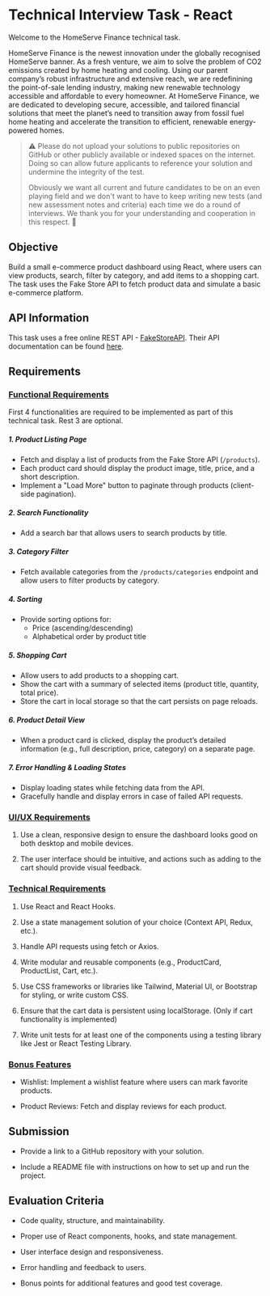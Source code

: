 # Technical Interview Task - React

Welcome to the HomeServe Finance technical task. 

HomeServe Finance is the newest innovation under the globally recognised HomeServe banner. As a fresh venture, we aim to solve the problem of CO2 emissions created by home heating and cooling. Using our parent company’s robust infrastructure and extensive reach, we are redefinining the point-of-sale lending industry, making new renewable technology accessible and affordable to every homeowner. At HomeServe Finance, we are dedicated to developing secure, accessible, and tailored financial solutions that meet the planet’s need to transition away from fossil fuel home heating and accelerate the transition to efficient, renewable energy-powered homes.

> ⚠️ Please do not upload your solutions to public repositories on GitHub or
> other publicly available or indexed spaces on the internet. Doing so can allow
> future applicants to reference your solution and undermine the integrity of
> the test.
>
> Obviously we want all current and future candidates to be on an even playing
> field and we don't want to have to keep writing new tests (and new assessment
> notes and criteria) each time we do a round of interviews. We thank you for
> your understanding and cooperation in this respect. 🙂


## Objective
Build a small e-commerce product dashboard using React, where users can view products, search, filter by category, and add items to a shopping cart. The task uses the Fake Store API to fetch product data and simulate a basic e-commerce platform.

## API Information
This task uses a free online REST API - [FakeStoreAPI](https://fakestoreapi.com). Their API documentation can be found [here](https://fakestoreapi.com/docs).

## Requirements

### <ins>Functional Requirements</ins>

First 4 functionalities are required to be implemented as part of this technical task. Rest 3 are optional.

##### 1. Product Listing Page

- Fetch and display a list of products from the Fake Store API (`/products`).
- Each product card should display the product image, title, price, and a short description.
- Implement a "Load More" button to paginate through products (client-side pagination).

##### 2. Search Functionality

- Add a search bar that allows users to search products by title.

##### 3. Category Filter

- Fetch available categories from the `/products/categories` endpoint and allow users to filter products by category.

##### 4. Sorting

- Provide sorting options for:
    - Price (ascending/descending)
    - Alphabetical order by product title

##### 5. Shopping Cart

- Allow users to add products to a shopping cart.
- Show the cart with a summary of selected items (product title, quantity, total price).
- Store the cart in local storage so that the cart persists on page reloads.

##### 6. Product Detail View

- When a product card is clicked, display the product’s detailed information (e.g., full description, price, category) on a separate page.

##### 7. Error Handling & Loading States

- Display loading states while fetching data from the API.
- Gracefully handle and display errors in case of failed API requests.


### <ins>UI/UX Requirements</ins>

1. Use a clean, responsive design to ensure the dashboard looks good on both desktop and mobile devices.

2. The user interface should be intuitive, and actions such as adding to the cart should provide visual feedback.

### <ins>Technical Requirements</ins>

1. Use React and React Hooks. 

2. Use a state management solution of your choice (Context API, Redux, etc.).

3. Handle API requests using fetch or Axios.

4. Write modular and reusable components (e.g., ProductCard, ProductList, Cart, etc.).

5. Use CSS frameworks or libraries like Tailwind, Material UI, or Bootstrap for styling, or write custom CSS.

6. Ensure that the cart data is persistent using localStorage. (Only if cart functionality is implemented)

7. Write unit tests for at least one of the components using a testing library like Jest or React Testing Library.

### <ins>Bonus Features</ins>

- Wishlist: Implement a wishlist feature where users can mark favorite products.

- Product Reviews: Fetch and display reviews for each product.

## Submission

- Provide a link to a GitHub repository with your solution.

- Include a README file with instructions on how to set up and run the project.


## Evaluation Criteria

- Code quality, structure, and maintainability.

- Proper use of React components, hooks, and state management.

- User interface design and responsiveness.

- Error handling and feedback to users.

- Bonus points for additional features and good test coverage.